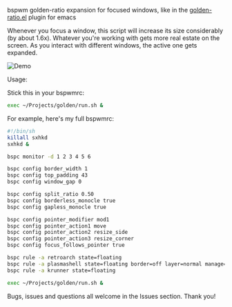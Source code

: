 bspwm golden-ratio expansion for focused windows, like in the [golden-ratio.el](https://github.com/roman/golden-ratio.el) plugin for emacs

Whenever you focus a window, this script will increase its size considerably (by about 1.6x). Whatever you're working with gets more real estate on the screen. As you interact with different windows, the active one gets expanded.

![Demo](https://github.com/sumeet/golden/raw/master/golden-demo.gif)

Usage:

Stick this in your bspwmrc:

```sh
exec ~/Projects/golden/run.sh &
```

For example, here's my full bspwmrc:

```sh
#!/bin/sh
killall sxhkd
sxhkd &

bspc monitor -d 1 2 3 4 5 6

bspc config border_width 1
bspc config top_padding 43
bspc config window_gap 0

bspc config split_ratio 0.50
bspc config borderless_monocle true
bspc config gapless_monocle true

bspc config pointer_modifier mod1
bspc config pointer_action1 move
bspc config pointer_action2 resize_side
bspc config pointer_action3 resize_corner
bspc config focus_follows_pointer true

bspc rule -a retroarch state=floating
bspc rule -a plasmashell state=floating border=off layer=normal manage=off center=true
bspc rule -a krunner state=floating

exec ~/Projects/golden/run.sh &
```

Bugs, issues and questions all welcome in the Issues section. Thank you!
